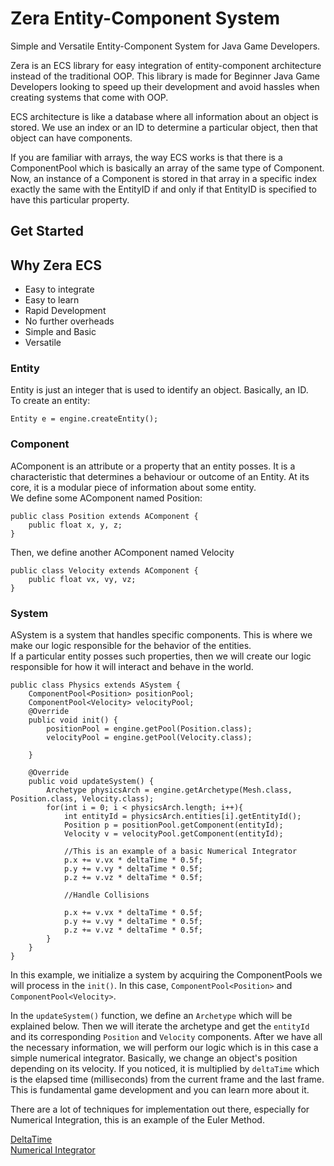 # Zera Entity-Component System
Simple and Versatile Entity-Component System for Java Game Developers.

Zera is an ECS library for easy integration of entity-component architecture instead of the traditional OOP.
This library is made for Beginner Java Game Developers looking to speed up their development and 
avoid hassles when creating systems that come with OOP.

ECS architecture is like a database where all information about an object is stored.
We use an index or an ID to determine a particular object, then that object can have components.

If you are familiar with arrays, the way ECS works is that there is a ComponentPool which is basically an array of the same type of Component.
Now, an instance of a Component is stored in that array in a specific index exactly the same with the EntityID if and only if that EntityID is specified to have this particular property.

## Get Started

## Why Zera ECS

- Easy to integrate
- Easy to learn
- Rapid Development
- No further overheads
- Simple and Basic
- Versatile

### Entity
Entity is just an integer that is used to identify an object. Basically, an ID.\
To create an entity:
```
Entity e = engine.createEntity();
```

### Component
AComponent is an attribute or a property that an entity posses.
It is a characteristic that determines a behaviour or outcome of an Entity.
At its core, it is a modular piece of information about some entity.\
We define some AComponent named Position:
```
public class Position extends AComponent {
    public float x, y, z;
}
```

Then, we define another AComponent named Velocity

```
public class Velocity extends AComponent {
    public float vx, vy, vz;
}
```

### System
ASystem is a system that handles specific components.
This is where we make our logic responsible for the behavior of the entities.\
If a particular entity posses such properties, then we will create our logic responsible for how it will interact and behave in the world.

```
public class Physics extends ASystem {
    ComponentPool<Position> positionPool;
    ComponentPool<Velocity> velocityPool;
    @Override
    public void init() {
        positionPool = engine.getPool(Position.class);
        velocityPool = engine.getPool(Velocity.class);

    }

    @Override
    public void updateSystem() {
        Archetype physicsArch = engine.getArchetype(Mesh.class, Position.class, Velocity.class);
        for(int i = 0; i < physicsArch.length; i++){
            int entityId = physicsArch.entities[i].getEntityId();
            Position p = positionPool.getComponent(entityId);
            Velocity v = velocityPool.getComponent(entityId);

            //This is an example of a basic Numerical Integrator
            p.x += v.vx * deltaTime * 0.5f;
            p.y += v.vy * deltaTime * 0.5f;
            p.z += v.vz * deltaTime * 0.5f;

            //Handle Collisions

            p.x += v.vx * deltaTime * 0.5f;
            p.y += v.vy * deltaTime * 0.5f;
            p.z += v.vz * deltaTime * 0.5f;
        }
    }
}
```

In this example, we initialize a system by acquiring the ComponentPools we will process in the `init()`. In this case, `ComponentPool<Position>` and `ComponentPool<Velocity>`.

In the `updateSystem()` function, we define an `Archetype` which will be explained below. Then we will iterate the archetype and get the `entityId` and its corresponding `Position` and `Velocity` components.
After we have all the necessary information, we will perform our logic which is in this case a simple numerical integrator. Basically, we change an object's position depending on its velocity.
If you noticed, it is multiplied by `deltaTime` which is the elapsed time (milliseconds) from the current frame and the last frame. This is fundamental game development and you can learn more about it.

There are a lot of techniques for implementation out there, especially for Numerical Integration, this is an example of the Euler Method.

[DeltaTime](https://www.youtube.com/watch?v=yGhfUcPjXuE)\
[Numerical Integrator](https://www.youtube.com/watch?v=-GWTDhOQU6M)



